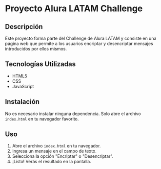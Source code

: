 # Proyecto Alura LATAM Challenge

## Descripción
Este proyecto forma parte del Challenge de Alura LATAM y consiste en una página web que permite a los usuarios encriptar y desencriptar mensajes introducidos por ellos mismos.

## Tecnologías Utilizadas
- HTML5
- CSS
- JavaScript

## Instalación
No es necesario instalar ninguna dependencia. Solo abre el archivo `index.html` en tu navegador favorito.

## Uso
1. Abre el archivo `index.html` en tu navegador.
2. Ingresa un mensaje en el campo de texto.
3. Selecciona la opción "Encriptar" o "Desencriptar".
4. ¡Listo! Verás el resultado en la pantalla.
